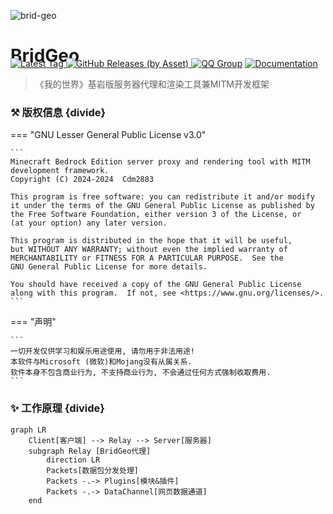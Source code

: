 ![brid-geo](https://socialify.git.ci/Cdm2883/brid-geo/image?description=1&font=Jost&forks=1&issues=1&logo=data%3Aimage%2Fpng%3Bbase64%2CiVBORw0KGgoAAAANSUhEUgAAALQAAACWCAYAAAB3qaIPAAAAAXNSR0IArs4c6QAABCxJREFUeJzt3U1rXGUYx%2BGZdrQGRK3iIiTW%2BlaNdaGU2GYhiPgJ%2FBguRN0ILly4y0KRLlyKS0EQBFEE3bipGhRfsNEWsVYLVpv4UiFaWuO2OKdyN%2BckZ%2FLvdS0Pd86cSX485GHmzAwHsAnW19cbDzccG1bONxyWxgY7SlOwTQiaKIImiqCJUvtPG%2F7HJTaAjaPFuQ1vFK3QRBE0UQRNFEETZdT3BRChvCtscb7SRtEKTRRBE0XQRBE0UWwK6UL1FedOXylsYoUmiqCJImiiCJooNoW01vQ2zst4S2mnb2G2QhNF0EQRNFEETRSbQrZSm1cUvX2UK4%2BgiSJoogiaKBO1Kdw%2FO9XpvWknZ9dKc2cfqZ3vj8dfLc09%2Btih0tz0%2BYdLc7%2BunSvN7Z66upfzvfnpT21e7dvw37zp1UgrNFEETRRBE0XQRJmoTSHx2mz6Sz9rhSaKoIkiaKIImigTtSm88E9tz7BzR8ffpHG8Nvbd96dLc1NTt9dOeLY2ds1oZ%2B1xi3%2FNteL5NkHTH67TD5%2BxQhNF0EQRNFEETZSJ2hSS4zI%2BfGbDG0XfU0g8QRNF0EQRNFEmalPY%2BSuFv9fGPn9hsTT3xLNPleZWVt4uzd1Qu2UvRtMm7lKjG30MKzRRBE0UQRNF0EQRNFEETRRBE0XQRBE0UTq%2BOa%2Bd6qeP%2FnXuQul81%2B6q3Ts3N319aW51rfa4f66dL81NutFVtTw%2BWF6dmI6s0EQRNFEETRRBE0XQRBE0UQRNFEETRdBEmah7CqsOPHBrae6boz9u8pU0u%2Fm6XaW56qeFVp1c%2Fbs0t%2BfG2vVtR1ZoogiaKIImiqCJImiiCJoogiaKoIkiaKIMXz78SpsvFL%2Fi3XnfbX1fAhexQhNF0EQRNFEETRRBE0XQRBE0UQRNFEETZXTmzC%2BdnvDUqdp9fDMzsxHnu%2Bm33aW5H06cKM3dsnev87VghSaKoIkiaKIImiiCJoqgiSJoogiaKIImyvD55xbdU9jC3ffv6%2FsSuIgVmiiCJoqgiSJoogiaKIImiqCJImiiCJoo5W%2FKW17%2BqjQ3N7c%2F4nx9WfrwSGlu%2FtCC8zWwQhNF0EQRNFEETRRBE0XQRBE0UQRNFEETxT2FLbmncLJYoYkiaKIImiiCJoqgiSJoogiaKIImiqCJUr6nkHZeWnyx0%2FM9%2BczTnZ6va309Xys0UQRNFEETRdBEsSncItN7Zvq%2BhC3V1%2FO1QhNF0EQRNFEETZTRYDAY%2Fvfg8W%2BPjQ1%2B9MmRXu49PHhgYez67rqjn%2Fv4fl45PXbsncW3Sr%2BXrjdJSx8vjf1e5h%2Bc7%2FQxvvzsi7Fj77%2F73kQ%2FXys0UQRNFEETRdBEGftHezAYDPbdc2%2FT4b4%2BkGbsGo99fbSP6xgsHHyo6XAvm6RBw%2B%2Fljddf6%2FQBtuPztUITRdBEETRRBE2UfwHB4LTs4CObsQAAAABJRU5ErkJggg%3D%3D&name=1&owner=1&pattern=Circuit%20Board&pulls=1&stargazers=1&theme=Auto)
# BridGeo
<p style="margin-top:-32px"></p>

[
![Latest Tag](https://img.shields.io/github/v/tag/Cdm2883/brid-geo?label=LATEST%20TAG&style=for-the-badge)
![GitHub Releases (by Asset)](https://img.shields.io/github/downloads/Cdm2883/brid-geo/latest/total?style=for-the-badge)
](https://github.com/Cdm2883/brid-geo/releases/latest)
[![QQ Group](https://img.shields.io/badge/QQ_Group-Cdm's_group-0099ff?style=for-the-badge&logo=data%3Aimage%2Fpng%3Bbase64%2CiVBORw0KGgoAAAANSUhEUgAAAGAAAABgCAYAAADimHc4AAAACXBIWXMAACE4AAAhOAFFljFgAAAAAXNSR0IArs4c6QAAAARnQU1BAACxjwv8YQUAAARcSURBVHgB7Z2NUdswFMf%2F6XWAdALEBNAJaiZomQAzQekEJBOUTsAIzQawQekEdicgnUDVO8uHa0icSHqyJb%2Ffnc6Q5GxLT%2B9DlvwECIIgCIIgzJEFJo7WujCHc1PO7HFpiur9rDZla4%2B%2FTXky5XGxWGwhHA81uin3pjxrPx5MKU1ZQhjGNlalw1OZcmuKgvAa3fT4J81PZUoJ4QXTIN91fB703LXBNMDSNsRYVHoCQhglCrIVf8DraCY2FCVdmGjpCSMRXQC6iUh%2BYfzGbxlVCO8Qn3tMp%2FEJ6hA%2FxzJHUQVgKnlrDl8wPRSajpEv1MP09FkhMtF8gKlchWmZnl2cGn9QIxJRTJBuBj8KaRDVFEXRgIR6fwtFRY%2BIALsGJNb7W24RCXYNSLD3t0TRAlYNMI1PIadCmkQJl7lN0BRj%2FkO50hHmEdhMkL35Z6QNuxni1IAC6cOuwZwCSNn8tHwGM5wCOEP60OMTBUZYBGDt%2FznyoAAjXBqQS%2BMTrHURAQyjwAiXABTygdWXcQkgBwfcosAIlwCyWonGGQmJCToMtg4lGnAYyQkgNxSYCC4ALSuRj4JDA0QARxBcADFXFOSA%2BICR4fABCvmRVBRUIj%2FY5gWCT0kmvApiCJbpyaAakPgqiCFYZvhCm6AS%2BcKySiKYAKzzZZ9DHRFq%2FBKBCakBJfIneAcL5oQzdr59gjrjIBqQufPtE9QZhzJBJeZDUGfsLYAZON8%2BQZ1xCA0oMD%2BCdThvJzwj59vnQ4h0OF4aYBqf1v8ozJMbBMDXBAW5iUT5hAD4CiDITSQKpdgp4ImzAOzFFeZNAU98NCCH9f%2B%2BeFsAHwHM2fy0FL4zgE4CsBfNaQW0D16WwFUDCggtBTxwFYDY%2Fxe8TLGrAHJafu7L0g5InThaADMf%2Fe6igCMuGqAg9HG2CC4CGFK3GnmyL6lfPBM0cLE18hXAtz3fKTjiIoCTHZ%2FX5vHsyhz%2FID%2B2dh74x47vl64DspA%2B4MIe96lqqrR1WmG3hjtNU7oI4K0LrTvL0nMUAO1JADsBc4km2WufaALos7Gmp4UE4D1TNDE27R82w%2B4agXARQLdxa%2FSck%2B0lOWlB3V8HZP6%2Fw25%2FcBQ%2BAqjRLFKq3%2FhNsB4yAR7f%2BtDU%2B6b3XY0YUHZZfUD%2Bfc2zE8YYqD11pOjnTjcLE6aFbrYjSR32JK6saSt1%2BktW2NMYc7%2Bkd410Wcd44zNG4laKGL4iLSjyOUUEYgiABii0XUkqU5gU5X2M9b4z%2B3vCndFjjTS4zi59va0QPSuqMW2o8TfIFd3solHpaVJiBN4jErpZSXeF6SbzuDL3SMdNzE1AuccB1NgUAZVIZzxQo3nEsF6knHhEN%2FtDVjpt2DdyYNEAe%2BMr5AHtS3wBJjhyReSQtr7PJVd0xBWG1sgLNqfMZYIUmpFvgWYSv7sN%2BRL7I6Et%2Fq%2Fwtlf%2B4mX7cnTOe9I7t%2BqcY%2Bia6JyvPTcdaSpyI1nABEEQBEEQQvMP82DW%2Bu24kOQAAAAASUVORK5CYII%3D)](https://qm.qq.com/cgi-bin/qm/qr?k=Vcspr10ZnFcPd29hgPUgmxcBPsPni6pC&jump_from=webapi&authKey=uKMeRLS8aWCJwEXlYmkKeg1aBg4xmt/UbdXvEejPDOqCxhIKpqLK8Q+qG4ZFl0Nn)
[![Documentation](https://img.shields.io/badge/Website-Documentation-589342?style=for-the-badge&logo=data%3Aimage%2Fpng%3Bbase64%2CiVBORw0KGgoAAAANSUhEUgAAABgAAAAYCAYAAADgdz34AAAAAXNSR0IArs4c6QAAAHVJREFUSEvl1UEOgCAMRFF6%2F0PXdOGmRn9tM4lEtxDe0ALaEn8mXn9dAHf3KmpmGHAERBBCxgAhLSBS51Le7aQNRPIKMgIqyBjISC5VC3g6xj8E6CLRScIeyIHqu3TO%2B16T5SWSA%2Fv3YL8dvE1M8%2FGnTQvQ%2BAEpU3AZJ0CEfAAAAABJRU5ErkJggg%3D%3D)](https://bridgeo.cdms.vip/)
> 《我的世界》基岩版服务器代理和渲染工具兼MITM开发框架

### ⚒️ 版权信息 {divide}
=== "GNU Lesser General Public License v3.0"
    
    ```
    Minecraft Bedrock Edition server proxy and rendering tool with MITM development framework.
    Copyright (C) 2024-2024  Cdm2883
    
    This program is free software: you can redistribute it and/or modify
    it under the terms of the GNU General Public License as published by
    the Free Software Foundation, either version 3 of the License, or
    (at your option) any later version.
    
    This program is distributed in the hope that it will be useful,
    but WITHOUT ANY WARRANTY; without even the implied warranty of
    MERCHANTABILITY or FITNESS FOR A PARTICULAR PURPOSE.  See the
    GNU General Public License for more details.
    
    You should have received a copy of the GNU General Public License
    along with this program.  If not, see <https://www.gnu.org/licenses/>.
    ```

=== "声明"

    ```
    一切开发仅供学习和娱乐用途使用, 请勿用于非法用途!
    本软件与Microsoft (微软)和Mojang没有从属关系.
    软件本身不包含商业行为, 不支持商业行为, 不会通过任何方式强制收取费用.
    ```

### ✨ 工作原理 {divide}
```mermaid
graph LR
    Client[客户端] --> Relay --> Server[服务器]
    subgraph Relay [BridGeo代理]
        direction LR
        Packets[数据包分发处理]
        Packets -.-> Plugins[模块&插件]
        Packets -.-> DataChannel[网页数据通道]
    end
```
